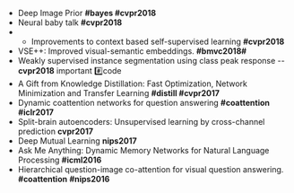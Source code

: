 * Deep Image Prior **#bayes #cvpr2018**
* Neural baby talk **#cvpr2018**
* * Improvements to context based self-supervised learning **#cvpr2018**
* VSE++: Improved visual-semantic embeddings. **#bmvc2018#**
* Weakly supervised instance segmentation using class peak response -- **cvpr2018** important :hash:code
* A Gift from Knowledge Distillation: Fast Optimization, Network Minimization and Transfer Learning **#distill #cvpr2017**
* Dynamic coattention networks for question answering **#coattention** **#iclr2017**
* Split-brain autoencoders: Unsupervised learning by cross-channel prediction **cvpr2017**
* Deep Mutual Learning **nips2017**
* Ask Me Anything:
Dynamic Memory Networks for Natural Language Processing **#icml2016**
* Hierarchical question-image co-attention for visual question answering. **#coattention** **#nips2016**

